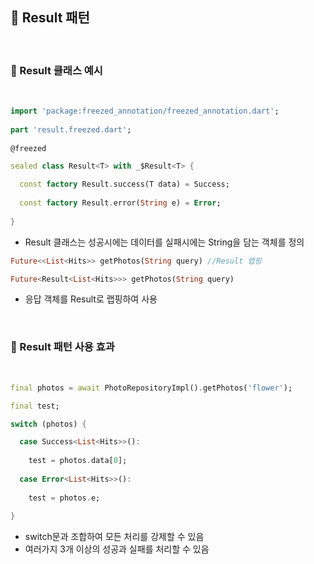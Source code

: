 ## 📖 Result 패턴
<br>


### 📄 Result  클래스 예시
<br>


```dart
import 'package:freezed_annotation/freezed_annotation.dart';  
  
part 'result.freezed.dart';  
  
@freezed  

sealed class Result<T> with _$Result<T> {  

  const factory Result.success(T data) = Success;  
  
  const factory Result.error(String e) = Error;  
  
}
```
- Result 클래스는 성공시에는 데이터를 실패시에는 String을 담는 객체를 정의


```dart
Future<<List<Hits>> getPhotos(String query) //Result 랩핑

Future<Result<List<Hits>>> getPhotos(String query)
```
- 응답 객체를 Result로 랩핑하여 사용
<br>

### 📄 Result 패턴 사용 효과
<br>

```dart
final photos = await PhotoRepositoryImpl().getPhotos('flower');  

final test;  

switch (photos) {  

  case Success<List<Hits>>():  
  
    test = photos.data[0];  
    
  case Error<List<Hits>>():  
  
    test = photos.e;  
    
}
```
- switch문과 조합하여 모든 처리를 강제할 수 있음
- 여러가지 3개 이상의 성공과 실패를 처리할 수 있음
<br>
<br>
